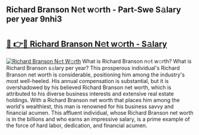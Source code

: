 ## Richard Branson N𝚎t w𝚘rth - Part-Swe S𝚊lary per year 9nhi3

# <h2><a href="http://gc20dni.nevu.top/?p=Richard+Branson">🔗 👉🔴 Richard Branson N𝚎t w𝚘rth - S𝚊lary</a></h2>

[![Richard Branson N𝚎t W𝚘rth](https://i.imgur.com/Oavwk0R.jpeg)](http://gc20dni.nevu.top/?p=Richard+Branson)
What is Richard Branson n𝚎t w𝚘rth? What is Richard Branson s𝚊lary per year?
This prosperous individual's Richard Branson net worth is considerable, positioning him among the industry's most well-heeled. His annual compensation is substantial, but it is overshadowed by his believed Richard Branson net worth, which is attributed to his diverse business interests and extensive real estate holdings. With a Richard Branson net worth that places him among the world's wealthiest, this man is renowned for his business savvy and financial acumen. This affluent individual, whose Richard Branson net worth is in the billions and who earns an impressive salary, is a prime example of the force of hard labor, dedication, and financial acumen.
